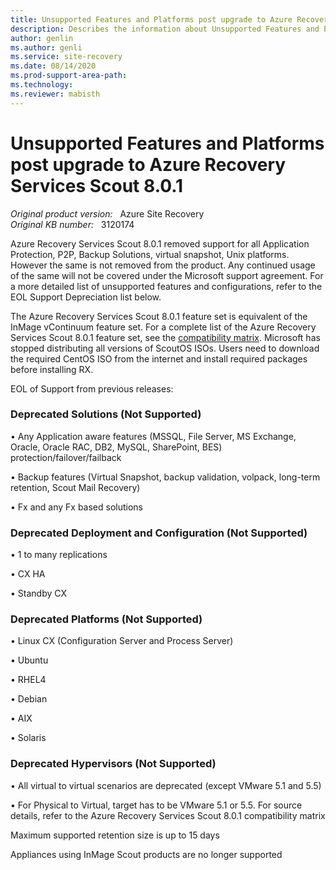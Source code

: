 ```yaml
---
title: Unsupported Features and Platforms post upgrade to Azure Recovery Services Scout 8.0.1
description: Describes the information about Unsupported Features and Platforms post upgrade to Azure Recovery Services Scout 8.0.1.
author: genlin
ms.author: genli
ms.service: site-recovery
ms.date: 08/14/2020
ms.prod-support-area-path: 
ms.technology:
ms.reviewer: mabisth
---
```

# Unsupported Features and Platforms post upgrade to Azure Recovery Services Scout 8.0.1

_Original product version:_ &nbsp; Azure Site Recovery  
_Original KB number:_ &nbsp; 3120174

Azure Recovery Services Scout 8.0.1 removed support for all Application Protection, P2P, Backup Solutions, virtual snapshot, Unix platforms. However the same is not removed from the product. Any continued usage of the same will not be covered under the Microsoft support agreement. For a more detailed list of unsupported features and configurations, refer to the EOL Support Depreciation list below.

The Azure Recovery Services Scout 8.0.1 feature set is equivalent of the InMage vContinuum feature set. For a complete list of the Azure Recovery Services Scout 8.0.1 feature set, see the [compatibility matrix](https://download.microsoft.com/download/c/d/a/cda1221b-74e4-4ccf-8f77-f785e71423c0/inmage_scout_standard_compatibility_matrix.pdf).
Microsoft has stopped distributing all versions of ScoutOS ISOs. Users need to download the required CentOS ISO from the internet and install required packages before installing RX.

EOL of Support from previous releases: 

### Deprecated Solutions (Not Supported)

• Any Application aware features (MSSQL, File Server, MS Exchange, Oracle, Oracle RAC, DB2, MySQL, SharePoint, BES) protection/failover/failback

• Backup features (Virtual Snapshot, backup validation, volpack, long-term retention, Scout Mail Recovery)

• Fx and any Fx based solutions

### Deprecated Deployment and Configuration (Not Supported)

• 1 to many replications

• CX HA

• Standby CX

### Deprecated Platforms (Not Supported)

• Linux CX (Configuration Server and Process Server)

• Ubuntu

• RHEL4

• Debian

• AIX

• Solaris

### Deprecated Hypervisors (Not Supported)

• All virtual to virtual scenarios are deprecated (except VMware 5.1 and 5.5)

• For Physical to Virtual, target has to be VMware 5.1 or 5.5. For source details, refer to the Azure Recovery Services Scout 8.0.1 compatibility matrix

Maximum supported retention size is up to 15 days  

Appliances using InMage Scout products are no longer supported
